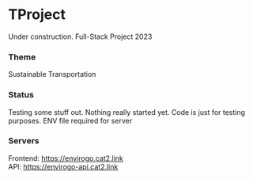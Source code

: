 # TProject
Under construction. Full-Stack Project 2023

### Theme
Sustainable Transportation

### Status
Testing some stuff out. Nothing really started yet. Code is just for testing purposes. ENV file required for server

### Servers
Frontend: https://envirogo.cat2.link  
API: https://envirogo-api.cat2.link

